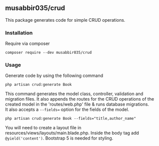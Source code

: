 ## musabbir035/crud

This package generates code for simple CRUD operations.

### Installation

Require via composer

```
composer require --dev musabbir035/crud
```

### Usage

Generate code by using the following command

```
php artisan crud:generate Book
```

This command generates the model class, controller, validation and migration files. It also appends the routes for the CRUD operations of the created model in the 'routes/web.php' file & runs database migrations. <br>
It also accepts a `--fields=` option for the fields of the model.

```
php artisan crud:generate Book --fields="title,author_name"
```

You will need to create a layout file in resources/views/layouts/main.blade.php. Inside the body tag add `@yield('content')`. Bootstrap 5 is needed for styling.
